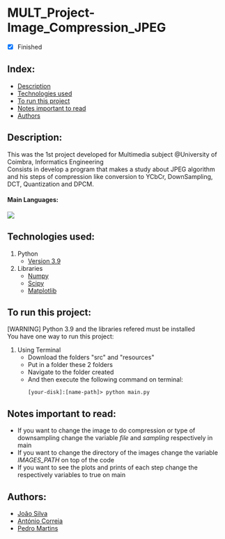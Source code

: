 # MULT_Project-Image_Compression_JPEG

- [x] Finished

## Index:
- [Description](#description)
- [Technologies used](#technologies-used)
- [To run this project](#to-run-this-project)
- [Notes important to read](#notes-important-to-read)
- [Authors](#authors)

## Description:
This was the 1st project developed for Multimedia subject @University of Coimbra, Informatics Engineering <br>
Consists in develop a program that makes a study about JPEG algorithm and his steps of compression like conversion to YCbCr, DownSampling, DCT, Quantization and DPCM.

#### Main Languages:
![](https://img.shields.io/badge/Python-333333?style=flat&logo=python&logoColor=4F74DA)

## Technologies used:
1. Python
    - [Version 3.9](https://www.python.org/downloads/release/python-390/)
2. Libraries
    - [Numpy](https://numpy.org/)
    - [Scipy](https://scipy.org/)
    - [Matplotlib](https://matplotlib.org/)

## To run this project:
[WARNING] Python 3.9 and the libraries refered must be installed <br>
You have one way to run this project:
1. Using Terminal
    - Download the folders "src" and "resources"
    - Put in a folder these 2 folders
    - Navigate to the folder created
    - And then execute the following command on terminal: 
        ```shellscript
        [your-disk]:[name-path]> python main.py
        ```

## Notes important to read:
   - If you want to change the image to do compression or type of downsampling change the variable *file* and *sampling* respectively in main
   - If you want to change the directory of the images change the variable *IMAGES_PATH* on top of the code
   - If you want to see the plots and prints of each step change the respectively variables to true on main

## Authors:
- [João Silva](https://github.com/ikikara)
- [António Correia](https://github.com/antcorreia)
- [Pedro Martins](https://github.com/PedroMartinsUC)
